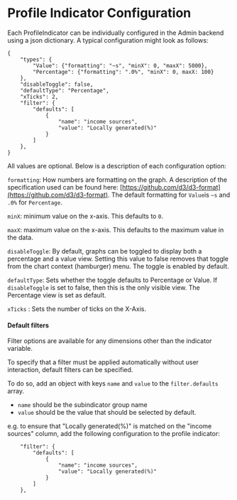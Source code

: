 # Profile Indicator Configuration

Each ProfileIndicator can be individually configured in the Admin backend using a json dictionary. A typical configuration might look as follows:

```text
{
    "types": {
        "Value": {"formatting": "~s", "minX": 0, "maxX": 5000},
        "Percentage": {"formatting": ".0%", "minX": 0, maxX: 100}
    },
    "disableToggle": false,
    "defaultType": "Percentage",
    "xTicks": 2,
    "filter": {
        "defaults": [
            {
                "name": "income sources",
                "value": "Locally generated(%)"
            }
        ]
    },
}
```

All values are optional. Below is a description of each configuration option:

`formatting`: How numbers are formatting on the graph. A description of the specification used can be found here: [https://github.com/d3/d3-format](https://github.com/d3/d3-format). The default formatting for `Value`is `~s` and `.0%` for `Percentage`.

`minX`: minimum value on the x-axis. This defaults to `0`.

`maxX`: maximum value on the x-axis. This defaults to the maximum value in the data.

`disableToggle`: By default, graphs can be toggled to display both a percentage and a value view. Setting this value to false removes that toggle from the chart context \(hamburger\) menu. The toggle is enabled by default.

`defaultType`: Sets whether the toggle defaults to Percentage or Value. If `disableToggle` is set to false, then this is the only visible view. The Percentage view is set as default.

`xTicks` : Sets the number of ticks on the X-Axis.

#### Default filters

Filter options are available for any dimensions other than the indicator variable.

To specify that a filter must be applied automatically without user interaction, default filters can be specified.

To do so, add an object with keys `name` and `value` to the `filter.defaults` array.

* `name` should be the subindicator group name
* `value` should be the value that should be selected by default.

e.g. to ensure that "Locally generated\(%\)" is matched on the "income sources" column, add the following configuration to the profile indicator:

```text
    "filter": {
        "defaults": [
            {
                "name": "income sources",
                "value": "Locally generated(%)"
            }
        ]
    },
```



